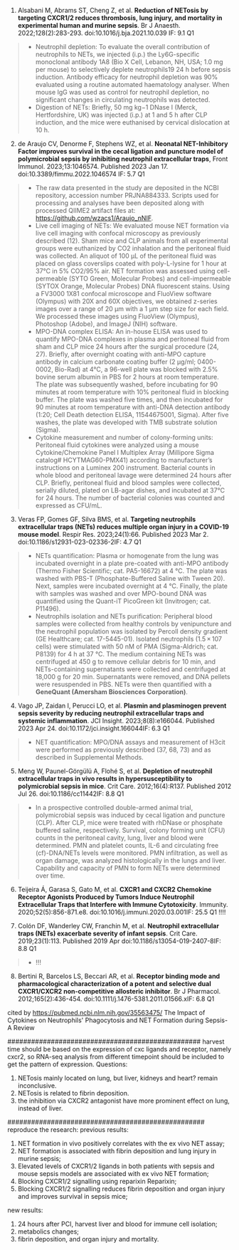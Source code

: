 1. Alsabani M, Abrams ST, Cheng Z, et al. **Reduction of NETosis by targeting CXCR1/2 reduces thrombosis, lung injury, and mortality in experimental human and murine sepsis**. Br J Anaesth. 2022;128(2):283-293. doi:10.1016/j.bja.2021.10.039 IF: 9.1 Q1
>- Neutrophil depletion: To evaluate the overall contribution of neutrophils to NETs, we injected (i.p.) the Ly6G-specific monoclonal antibody 1A8 (Bio X Cell, Lebanon, NH, USA; 1.0 mg per mouse) to selectively deplete neutrophils19 24 h before sepsis induction. Antibody efficacy for neutrophil depletion was 90% evaluated using a routine automated haematology analyser. When mouse IgG was used as control for neutrophil depletion, no significant changes in circulating neutrophils was detected.
>- Digestion of NETs: Briefly, 50 mg kg−1 DNase I (Merck, Hertfordshire, UK) was injected (i.p.) at 1 and 5 h after CLP induction, and the mice were euthanised by cervical dislocation at 10 h.


2. de Araujo CV, Denorme F, Stephens WZ, et al. **Neonatal NET-Inhibitory Factor improves survival in the cecal ligation and puncture model of polymicrobial sepsis by inhibiting neutrophil extracellular traps**, Front Immunol. 2023;13:1046574. Published 2023 Jan 17. doi:10.3389/fimmu.2022.1046574 IF: 5.7 Q1
>- The raw data presented in the study are deposited in the NCBI repository, accession number PRJNA884333. Scripts used for processing and analyses have been deposited along with processed QIIME2 artifact files at: https://github.com/wzacs1/Araujo_nNIF.
>- Live cell imaging of NETs: We evaluated mouse NET formation via live cell imaging with confocal microscopy as previously described (12). Sham mice and CLP animals from all experimental groups were euthanized by CO2 inhalation and the peritoneal fluid was collected. An aliquot of 100 μL of the peritoneal fluid was placed on glass coverslips coated with poly-L-lysine for 1 hour at 37°C in 5% CO2/95% air. NET formation was assessed using cell-permeable (SYTO Green, Molecular Probes) and cell-impermeable (SYTOX Orange, Molecular Probes) DNA fluorescent stains. Using a FV3000 1X81 confocal microscope and FluoView software (Olympus) with 20X and 60X objectives, we obtained z-series images over a range of 20 μm with a 1 μm step size for each field. We processed these images using FluoView (Olympus), Photoshop (Adobe), and ImageJ (NIH) software.
>- MPO-DNA complex ELISA: An in-house ELISA was used to quantify MPO-DNA complexes in plasma and peritoneal fluid from sham and CLP mice 24 hours after the surgical procedure (24, 27). Briefly, after overnight coating with anti-MPO capture antibody in calcium carbonate coating buffer (2 µg/ml; 0400-0002, Bio-Rad) at 4°C, a 96-well plate was blocked with 2.5% bovine serum albumin in PBS for 2 hours at room temperature. The plate was subsequently washed, before incubating for 90 minutes at room temperature with 10% peritoneal fluid in blocking buffer. The plate was washed five times, and then incubated for 90 minutes at room temperature with anti-DNA detection antibody (1:20; Cell Death detection ELISA, 11544675001, Sigma). After five washes, the plate was developed with TMB substrate solution (Sigma).
>- Cytokine measurement and number of colony-forming units: Peritoneal fluid cytokines were analyzed using a mouse Cytokine/Chemokine Panel I Multiplex Array (Millipore Sigma catalog# HCYTMAG60-PMX41) according to manufacturer’s instructions on a Luminex 200 instrument. Bacterial counts in whole blood and peritoneal lavage were determined 24 hours after CLP. Briefly, peritoneal fluid and blood samples were collected, serially diluted, plated on LB-agar dishes, and incubated at 37°C for 24 hours. The number of bacterial colonies was counted and expressed as CFU/mL.

3. Veras FP, Gomes GF, Silva BMS, et al. **Targeting neutrophils extracellular traps (NETs) reduces multiple organ injury in a COVID-19 mouse model**. Respir Res. 2023;24(1):66. Published 2023 Mar 2. doi:10.1186/s12931-023-02336-2IF: 4.7 Q1
>- NETs quantification: Plasma or homogenate from the lung was incubated overnight in a plate pre-coated with anti-MPO antibody (Thermo Fisher Scientific; cat. PA5-16672) at 4 °C. The plate was washed with PBS-T (Phosphate-Buffered Saline with Tween 20). Next, samples were incubated overnight at 4 °C. Finally, the plate with samples was washed and over MPO-bound DNA was quantified using the Quant-iT PicoGreen kit (Invitrogen; cat. P11496).
>- Neutrophils isolation and NETs purification: Peripheral blood samples were collected from healthy controls by venipuncture and the neutrophil population was isolated by Percoll density gradient (GE Healthcare; cat. 17-5445-01). Isolated neutrophils (1.5 × 107 cells) were stimulated with 50 nM of PMA (Sigma-Aldrich; cat. P8139) for 4 h at 37 °C. The medium containing NETs was centrifuged at 450 g to remove cellular debris for 10 min, and NETs-containing supernatants were collected and centrifuged at 18,000 g for 20 min. Supernatants were removed, and DNA pellets were resuspended in PBS. NETs were then quantified with a **GeneQuant (Amersham Biosciences Corporation)**.

4. Vago JP, Zaidan I, Perucci LO, et al. **Plasmin and plasminogen prevent sepsis severity by reducing neutrophil extracellular traps and systemic inflammation**. JCI Insight. 2023;8(8):e166044. Published 2023 Apr 24. doi:10.1172/jci.insight.166044IF: 6.3 Q1
>- NET quantification: MPO/DNA assays and measurement of H3cit were performed as previously described (37, 68, 73) and as described in Supplemental Methods.

5. Meng W, Paunel-Görgülü A, Flohé S, et al. **Depletion of neutrophil extracellular traps in vivo results in hypersusceptibility to polymicrobial sepsis in mice**. Crit Care. 2012;16(4):R137. Published 2012 Jul 26. doi:10.1186/cc11442IF: 8.8 Q1
>- In a prospective controlled double-armed animal trial, polymicrobial sepsis was induced by cecal ligation and puncture (CLP). After CLP, mice were treated with rhDNase or phosphate buffered saline, respectively. Survival, colony forming unit (CFU) counts in the peritoneal cavity, lung, liver and blood were determined. PMN and platelet counts, IL-6 and circulating free (cf)-DNA/NETs levels were monitored. PMN infiltration, as well as organ damage, was analyzed histologically in the lungs and liver. Capability and capacity of PMN to form NETs were determined over time.
 
6. Teijeira Á, Garasa S, Gato M, et al. **CXCR1 and CXCR2 Chemokine Receptor Agonists Produced by Tumors Induce Neutrophil Extracellular Traps that Interfere with Immune Cytotoxicity**. Immunity. 2020;52(5):856-871.e8. doi:10.1016/j.immuni.2020.03.001IF: 25.5 Q1
!!!!

7. Colón DF, Wanderley CW, Franchin M, et al. **Neutrophil extracellular traps (NETs) exacerbate severity of infant sepsis**. Crit Care. 2019;23(1):113. Published 2019 Apr doi:10.1186/s13054-019-2407-8IF: 8.8 Q1
>- !!!

8. Bertini R, Barcelos LS, Beccari AR, et al. **Receptor binding mode and pharmacological characterization of a potent and selective dual CXCR1/CXCR2 non-competitive allosteric inhibitor**. Br J Pharmacol. 2012;165(2):436-454. doi:10.1111/j.1476-5381.2011.01566.xIF: 6.8 Q1 





cited by https://pubmed.ncbi.nlm.nih.gov/35563475/
The Impact of Cytokines on Neutrophils' Phagocytosis and NET Formation during Sepsis-A Review

#################################################
harvest time should be based on the expression of cxc ligands and receptor, namely cxcr2,
so RNA-seq analysis from different timepoint should be included to get the pattern of expression.
Questions:
1. NETosis mainly located on lung, but liver, kidneys and heart? remain inconclusive.
2. NETosis is related to fibrin deposition.
3. the inhibition via CXCR2 antagonist have more prominent effect on lung, instead of liver.

##################################################
reproduce the research:
previous results:
1. NET formation in vivo positively correlates with the ex vivo NET assay;
2. NET formation is associated with fibrin deposition and lung injury in murine sepsis;
3. Elevated levels of CXCR1/2 ligands in both patients with sepsis and mouse sepsis models 
are associated with ex vivo NET formation;
4. Blocking CXCR1/2 signalling using reparixin Reparixin;
5. Blocking CXCR1/2 signalling reduces fibrin deposition and organ injury and improves survival in sepsis mice;

new results:
1. 24 hours after PCI, harvest liver and blood for immune cell isolation;
2. metabolics changes;
3. fibrin deposition, and organ injury and mortality.
